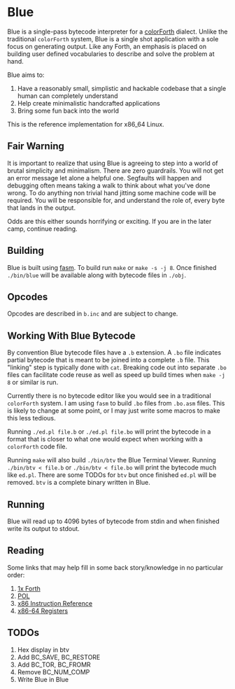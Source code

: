 # Blue

Blue is a single-pass bytecode interpreter for a [colorForth](https://colorforth.github.io/index.html) dialect. Unlike the traditional `colorForth` system, Blue is a single shot application with a sole focus on generating output. Like any Forth, an emphasis is placed on building user defined vocabularies to describe and solve the problem at hand.

Blue aims to:

1. Have a reasonably small, simplistic and hackable codebase that a single human can completely understand
1. Help create minimalistic handcrafted applications
1. Bring some fun back into the world

This is the reference implementation for x86_64 Linux.

## Fair Warning

It is important to realize that using Blue is agreeing to step into a world of brutal simplicity and minimalism. There are zero guardrails. You will not get an error message let alone a helpful one. Segfaults will happen and debugging often means taking a walk to think about what you've done wrong. To do anything non trivial hand jitting some machine code will be required. You will be responsible for, and understand the role of, every byte that lands in the output.

Odds are this either sounds horrifying or exciting. If you are in the later camp, continue reading.

## Building

Blue is built using [fasm](https://flatassembler.net/). To build run `make` or `make -s -j 8`. Once finished `./bin/blue` will be available along with bytecode files in `./obj`.

## Opcodes

Opcodes are described in `b.inc` and are subject to change.

## Working With Blue Bytecode

By convention Blue bytecode files have a `.b` extension. A `.bo` file indicates partial bytecode that is meant to be joined into a complete `.b` file. This "linking" step is typically done with `cat`. Breaking code out into separate `.bo` files can facilitate code reuse as well as speed up build times when `make -j 8` or similar is run.

Currently there is no bytecode editor like you would see in a traditional `colorForth` system. I am using `fasm` to build `.bo` files from `.bo.asm` files. This is likely to change at some point, or I may just write some macros to make this less tedious. 

Running `./ed.pl file.b` or `./ed.pl file.bo` will print the bytecode in a format that is closer to what one would expect when working with a `colorForth` code file.

Running `make` will also build `./bin/btv` the Blue Terminal Viewer. Running `./bin/btv < file.b` or `./bin/btv < file.bo` will print the bytecode much like `ed.pl`. There are some TODOs for `btv` but once finished `ed.pl` will be removed. `btv` is a complete binary written in Blue.

## Running

Blue will read up to 4096 bytes of bytecode from stdin and when finished write its output to stdout.

## Reading

Some links that may help fill in some back story/knowledge in no particular order:

1. [1x Forth](https://www.ultratechnology.com/1xforth.htm)
2. [POL](https://colorforth.github.io/POL.htm)
3. [x86 Instruction Reference](https://www.felixcloutier.com/x86/)
4. [x86-64 Registers](https://wiki.osdev.org/CPU_Registers_x86-64)

## TODOs

1. Hex display in btv
2. Add BC_SAVE, BC_RESTORE
1. Add BC_TOR, BC_FROMR
3. Remove BC_NUM_COMP
4. Write Blue in Blue
